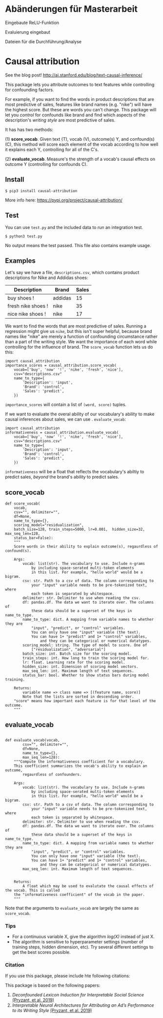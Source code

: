 # Abänderungen für Masterarbeit

Eingebaute ReLU-Funktion

Evaluierung eingebaut

Dateien für die Durchführung/Analyse

# Causal attribution 

See the blog post! http://ai.stanford.edu/blog/text-causal-inference/

This package lets you attribute outcomes to text features while controlling for confounding factors.

For example, if you want to find the words in product descriptions that are most predictive of sales, features like brand names (e.g. "nike") will have the highest score. But these are words you can't change. This package will let you _control_ for confounds like brand and find which aspects of the description's _writing style_ are most predictive of sales. 

It has has two methods:

(1) **score_vocab**. Given text (T), vocab (V), outcome(s) Y, and confound(s) (C), this method will score each element of the vocab according to how well it explains each Y, controlling for all of the C's.

(2) **evaluate_vocab**. Measure's the strength of a vocab's causal effects on outcome Y (controlling for confounds C).

## Install

```
$ pip3 install causal-attribution
```

More info here: https://pypi.org/project/causal-attribution/

## Test

You can use `test.py` and the included data to run an integration test.

```
$ python3 test.py
```
No output means the test passed. This file also contains example usage.

## Examples

Let's say we have a file, `descriptions.csv`, which contains product descriptions for Nike and Addidas shoes:


| Description   | Brand   | Sales |
|---------------|---------|-------|
| buy shoes !     | addidas | 15    |
| fresh nike shoes !  | nike    | 35    |
| nice nike shoes ! | nike    | 17    |


We want to find the words that are most predictive of sales. Running a regression might give us `nike`, but this isn't super helpful, because brand names like "nike" are merely a function of confounding circumstance rather than a part of the writing style. We want the importance of each word while controlling for the influence of brand. The `score_vocab` function lets us do this:

```
import causal_attribution
importance_scores = causal_attribution.score_vocab(
	vocab=['buy', 'now' '!', 'nike', 'fresh', 'nice'],
	csv="descriptions.csv"
	name_to_type={
		'Description': 'input',
		'Brand': 'control',
		'Sales': 'predict',
	})
```

`importance_scores` will contain a list of `(word, score)` tuples.

If we want to evaluate the overal ability of our vocabulary's ability to make causal inferences about sales, we can use . `evaluate_vocab`:

```
import causal_attribution
informativeness = causal_attribution.evaluate_vocab(
	vocab=['buy', 'now' '!', 'nike', 'fresh', 'nice'],
	csv="descriptions.csv"
	name_to_type={
		'Description': 'input',
		'Brand': 'control',
		'Sales': 'predict',
	})
```
`informativeness` will be a float that reflects the vocabulary's abiltiy to predict sales, _beyond_ the brand's ability to predict sales.




## score_vocab

```
def score_vocab(
    vocab,
    csv="", delimiter="",
    df=None,
    name_to_type={},
    scoring_model="residualization",
    batch_size=128, train_steps=5000, lr=0.001,  hidden_size=32, max_seq_len=128,
    status_bar=False):
    """
    Score words in their ability to explain outcome(s), regaurdless of confound(s).

    Args:
        vocab: list(str). The vocabulary to use. Include n-grams
            by including space-serated multi-token elements
            in this list. For example, "hello world" would be a bigram.
        csv: str. Path to a csv of data. The column corresponding to 
            your "input" variable needs to be pre-tokenized text, where
            each token is separated by whitespace.
        delimiter: str. Delimiter to use when reading the csv.
        df: pandas.df. The data we want to iterate over. The columns of
            these data should be a superset of the keys in name_to_type.
        name_to_type: dict. A mapping from variable names to whether they are
            "input", "predict", or "control" variables.
            You can only have one "input" variable (the text).
            You can have 1+ "predict" and 1+ "control" variables,
                and they can be categorical or numerical datatypes.
        scoring_model: string. The type of model to score. One of
            ["residualization", "adversarial"]
        batch_size: int. Batch size for the scoring model.
        train_steps: int. How long to train the scoring model for.
        lr: float. Learning rate for the scoring model.
        hidden_size: int. Dimension of scoring model vectors.
        max_seq_len: int. Maximum length of text sequences.
        status_bar: bool. Whether to show status bars during model training.

    Returns:
        variable name => class name => [(feature name, score)] 
        Note that the lists are sorted in descending order.
	"score" means how important each feature is for that level of the outcome. 
    """
```

## evaluate_vocab

```

def evaluate_vocab(vocab,
        csv="", delimiter="",
        df=None,
        name_to_type={},
        max_seq_len=128):
    """Compute the informativeness coefficient for a vocabulary.
    This coefficient summarizes the vocab's ability to explain an outcome,
        regaurdless of confounders.

    Args:
        vocab: list(str). The vocabulary to use. Include n-grams
            by including space-serated multi-token elements
            in this list. For example, "hello world" would be a bigram.
        csv: str. Path to a csv of data. The column corresponding to 
            your "input" variable needs to be pre-tokenized text, where
            each token is separated by whitespace.
        delimiter: str. Delimiter to use when reading the csv.
        df: pandas.df. The data we want to iterate over. The columns of
            these data should be a superset of the keys in name_to_type.
        name_to_type: dict. A mapping from variable names to whether they are
            "input", "predict", or "control" variables.
            You can only have one "input" variable (the text).
            You can have 1+ "predict" and 1+ "control" variables,
                and they can be categorical or numerical datatypes.
        max_seq_len: int. Maximum length of text sequences.


    Returns:
        A float which may be used to evalutate the causal effects of the vocab. This is called
	the "informativeness coefficient" of the vocab in the paper. 
    """
 ```
Note that the arguments to `evaluate_vocab` are largely the same as `score_vocab`. 


### Tips

* For a continuous variable X, give the algorithm _log(X)_ instead of just X.
* The algorithm is sensitive to hyperparameter settings (number of training steps, hidden dimension, etc). Try several different settings to get the best scores possible.

### Citation

If you use this package, please include hte following citations:

This package is based on the following papers:

1. _Deconfounded Lexicon Induction for Interpretable Social Science_ [(Pryzant, et al. 2019)](https://nlp.stanford.edu/pubs/pryzant2018lexicon.pdf)
2. _Interpretable Neural Architectures for Attributing an Ad’s Performance to its Writing Style_ [(Pryzant, et al. 2019)](https://nlp.stanford.edu/pubs/pryzant2018emnlp.pdf)




